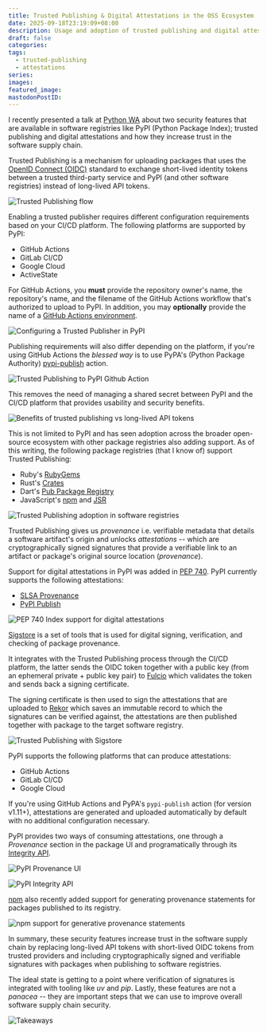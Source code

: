 ```yaml
---
title: Trusted Publishing & Digital Attestations in the OSS Ecosystem
date: 2025-09-18T23:19:09+08:00
description: Usage and adoption of trusted publishing and digital attestations in OSS package registries
draft: false
categories:
tags:
  - trusted-publishing
  - attestations
series:
images:
featured_image:
mastodonPostID:
---
```

I recently presented a talk at [Python WA](https://www.meetup.com/pythonwa/events/308746488) about two security features that are available in software registries like PyPI (Python Package Index); trusted publishing and digital attestations and how they increase trust in the software supply chain.

Trusted Publishing is a mechanism for uploading packages that uses the [OpenID Connect (OIDC)](https://openid.net/connect/) standard to exchange short-lived identity tokens between a trusted third-party service and PyPI (and other software registries) instead of long-lived API tokens.

![Trusted Publishing flow](/images/annotated-slides/trusted-publishing-attestations/slide-005.png)

Enabling a trusted publisher requires different configuration requirements based on your CI/CD platform. The following platforms are supported by PyPI:

- GitHub Actions
- GitLab CI/CD
- Google Cloud
- ActiveState

For GitHub Actions, you **must** provide the repository owner's name, the repository's name, and the filename of the GitHub Actions workflow that's authorized to upload to PyPI. In addition, you may **optionally** provide the name of a [GitHub Actions environment](https://docs.github.com/en/actions/deployment/targeting-different-environments/using-environments-for-deployment).

![Configuring a Trusted Publisher in PyPI](/images/annotated-slides/trusted-publishing-attestations/slide-006.png)

Publishing requirements will also differ depending on the platform, if you're using GitHub Actions the _blessed way_ is to use PyPA's (Python Package Authority) [pypi-publish](https://github.com/marketplace/actions/pypi-publish) action.

![Trusted Publishing to PyPI Github Action](/images/annotated-slides/trusted-publishing-attestations/slide-007.png)

This removes the need of managing a shared secret between PyPI and the CI/CD platform that provides usability and security benefits.

![Benefits of trusted publishing vs long-lived API tokens](/images/annotated-slides/trusted-publishing-attestations/slide-009.png)

This is not limited to PyPI and has seen adoption across the broader open-source ecosystem with other package registries also adding support. As of this writing, the following package registries (that I know of) support Trusted Publishing:

- Ruby's [RubyGems](https://guides.rubygems.org/trusted-publishing/)
- Rust's [Crates](https://blog.rust-lang.org/2025/07/11/crates-io-development-update-2025-07/)
- Dart's [Pub Package Registry](https://dart.dev/tools/pub/publishing)
- JavaScript's [npm](https://github.blog/changelog/2025-07-31-npm-trusted-publishing-with-oidc-is-generally-available/) and [JSR](https://jsr.io/docs/trust)

![Trusted Publishing adoption in software registries](/images/annotated-slides/trusted-publishing-attestations/slide-010.png)

Trusted Publishing gives us _provenance_ i.e. verifiable metadata that details a software artifact's origin and unlocks _attestations_ -- which are cryptographically signed signatures that provide a verifiable link to an artifact or package's original source location (_provenance_).

Support for digital attestations in PyPI was added in [PEP 740](https://peps.python.org/pep-0740/). PyPI currently supports the following attestations:

- [SLSA Provenance](https://slsa.dev/spec/v1.0/provenance)
- [PyPI Publish](https://docs.pypi.org/attestations/publish/v1/)

![PEP 740 Index support for digital attestations](/images/annotated-slides/trusted-publishing-attestations/slide-013.png)

[Sigstore](https://www.sigstore.dev/) is a set of tools that is used for digital signing, verification, and checking of package provenance.

It integrates with the Trusted Publishing process through the CI/CD platform, the latter sends the OIDC token together with a public key (from an ephemeral private + public key pair) to [Fulcio](https://docs.sigstore.dev/certificate_authority/overview/) which validates the token and sends back a signing certificate.

The signing certificate is then used to sign the attestations that are uploaded to [Rekor](https://docs.sigstore.dev/logging/overview/) which saves an immutable record to which the signatures can be verified against, the attestations are then published together with package to the target software registry.

![Trusted Publishing with Sigstore](/images/annotated-slides/trusted-publishing-attestations/slide-015.png)

PyPI supports the following platforms that can produce attestations:

- GitHub Actions
- GitLab CI/CD
- Google Cloud

If you're using GitHub Actions and PyPA's `pypi-publish` action (for version v1.11+), attestations are generated and uploaded automatically by default with no additional configuration necessary.

PyPI provides two ways of consuming attestations, one through a _Provenance_ section in the package UI and programatically through its [Integrity API](https://docs.pypi.org/api/integrity/).

![PyPI Provenance UI](/images/annotated-slides/trusted-publishing-attestations/slide-017.png)

![PyPI Integrity API](/images/annotated-slides/trusted-publishing-attestations/slide-018.png)

[npm](https://npmjs.com) also recently added support for generating provenance statements for packages published to its registry.

![npm support for generative provenance statements](/images/annotated-slides/trusted-publishing-attestations/slide-019.png)

In summary, these security features increase trust in the software supply chain by replacing long-lived API tokens with short-lived OIDC tokens from trusted providers and including cryptographically signed and verifiable signatures with packages when publishing to software registries.

The ideal state is getting to a point where verification of signatures is integrated with tooling like _uv_ and _pip_. Lastly, these features are not a _panacea_ -- they are important steps that we can use to improve overall software supply chain security.

![Takeaways](/images/annotated-slides/trusted-publishing-attestations/slide-025.png)